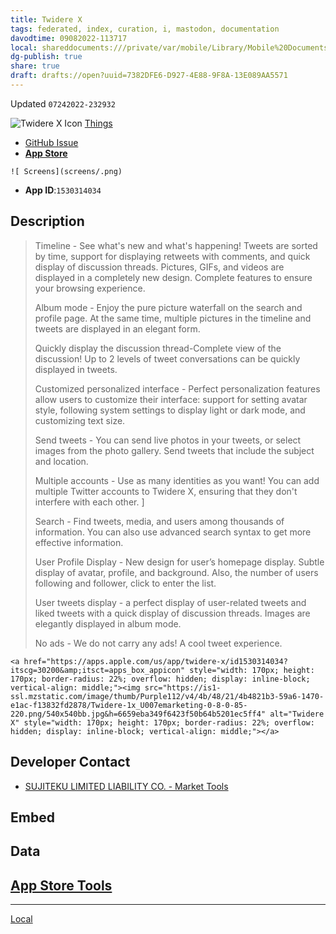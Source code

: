 ```yaml
---
title: Twidere X
tags: federated, index, curation, i, mastodon, documentation
davodtime: 09082022-113717
local: shareddocuments:///private/var/mobile/Library/Mobile%20Documents/iCloud~md~obsidian/Documents/OBSHIDDIAN/drafts/7382DFE6-D927-4E88-9F8A-13E089AA5571.md
dg-publish: true
share: true
draft: drafts://open?uuid=7382DFE6-D927-4E88-9F8A-13E089AA5571
---
```

Updated `07242022-232932`

![Twidere X Icon](https://user-images.githubusercontent.com/43663476/180696568-7139b328-1772-4dea-9c84-8ff3fd0388e2.png)
[Things](things:///show?id=9DG1BaEz5utdRjXgh6NRy7)

- [GitHub Issue](https://github.com/extratone/mastodon-ios-apps/issues/13)
- [**App Store**](https://apps.apple.com/us/app/twidere-x/id1530314034)

`![ Screens](screens/.png)`

- **App ID**:`1530314034`

## Description

> Timeline - See what's new and what's happening! Tweets are sorted by time, support for displaying retweets with comments, and quick display of discussion threads. Pictures, GIFs, and videos are displayed in a completely new design. Complete features to ensure your browsing experience. 
> 
> Album mode - Enjoy the pure picture waterfall on the search and profile page. At the same time, multiple pictures in the timeline and tweets are displayed in an elegant form. 
> 
> Quickly display the discussion thread-Complete view of the discussion! Up to 2 levels of tweet conversations can be quickly displayed in tweets. 
> 
> Customized personalized interface - Perfect personalization features allow users to customize their interface: support for setting avatar style, following system settings to display light or dark mode, and customizing text size. 
> 
> Send tweets - You can send live photos in your tweets, or select images from the photo gallery. Send tweets that include the subject and location. 
> 
> Multiple accounts - Use as many identities as you want! You can add multiple Twitter accounts to Twidere X, ensuring that they don't interfere with each other. ]
> 
> Search - Find tweets, media, and users among thousands of information. You can also use advanced search syntax to get more effective information. 
> 
> User Profile Display - New design for user’s homepage display. Subtle display of avatar, profile, and background. Also, the number of users following and follower, click to enter the list. 
> 
> User tweets display - a perfect display of user-related tweets and liked tweets with a quick display of discussion threads. Images are elegantly displayed in album mode. 
> 
> No ads - We do not carry any ads! A cool tweet experience. 

```
<a href="https://apps.apple.com/us/app/twidere-x/id1530314034?itscg=30200&amp;itsct=apps_box_appicon" style="width: 170px; height: 170px; border-radius: 22%; overflow: hidden; display: inline-block; vertical-align: middle;"><img src="https://is1-ssl.mzstatic.com/image/thumb/Purple112/v4/4b/48/21/4b4821b3-59a6-1470-e1ac-f13832fd2878/Twidere-1x_U007emarketing-0-8-0-85-220.png/540x540bb.jpg&h=6659eba349f6423f50b64b5201ec5ff4" alt="Twidere X" style="width: 170px; height: 170px; border-radius: 22%; overflow: hidden; display: inline-block; vertical-align: middle;"></a>
```

## Developer Contact
- [SUJITEKU LIMITED LIABILITY CO. - Market Tools](https://tools.applemediaservices.com/developer/1049084226)

## Embed

## Data
[App Store Tools](shortcuts://run-shortcut?name=App%20Store%20Tools)
---

---
[Local](drafts://open?uuid=FC33BE7A-1C8C-4A49-8FBE-281A4E47A60F)

